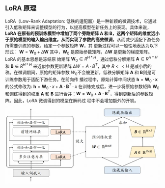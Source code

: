 

## LoRA 原理
LoRA（Low-Rank Adaptation: 低秩的适配器）是一种新颖的微调技术，它通过引入低秩矩阵来调整模型的行为，以提高模型在新任务上的表现。具体来说，**LoRA 在原有的预训练模型中增加了两个旁路矩阵 A 和 B，这两个矩阵的维度远小于原始模型的输入输出维度，从而实现了参数的高效微调**，从而减少适配下游任务所需要训练的参数。给定一个参数矩阵 $\mathbf W$，其 更新过程可以一般性地表达为以下形式：
$\mathbf W= \mathbf W_0+ \Delta\mathbf W$
其中，$\mathbf W_0$ 是原始参数矩阵，$\Delta\mathbf W$ 是更新的梯度矩阵。LoRA 的基本思想是冻结原 始矩阵 $\mathbf W_0 ∈ R^{H*H}$，通过低秩分解矩阵 $\mathbf A ∈ R^{H*H}$和  $\mathbf B ∈ R^{H*H}$ 来近似参数更新矩阵 $\Delta W=A\cdot B^T$，其中 $R << H$ 是减小后的秩。在微调期间，原始的矩阵参数 $W_0$不会被更新，低秩分解矩阵 $\mathbf A$ 和 $\mathbf B$则是可训练参数用于适配下游任务。在前向传 播过程中，原始计算中间状态 $\mathbf h = \mathbf W_0 \cdot \mathbf x$ 的公式修改为:
$\mathbf h = \mathbf W_0 \cdot x + \mathbf A \cdot \mathbf B^T \cdot x$
在训练完成后，进一步将原始参数矩阵 $\mathbf W_0$ 和训练得到的权重  $\mathbf A$ 和 $\mathbf B$ 进行合并：$\mathbf W = \mathbf W_0 + \mathbf A \cdot \mathbf B^T$，得到更新后的参数矩阵。因此，LoRA 微调得到的模型在解码过 程中不会增加额外的开销。
![image.png](../_img/image.png)

